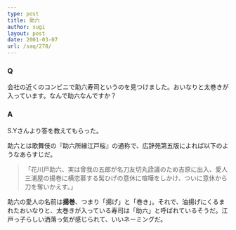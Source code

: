 ```yaml
---
type: post
title: 助六
author: sugi
layout: post
date: 2001-03-07
url: /saq/278/
---
```

### Q 

会社の近くのコンビニで助六寿司というのを見つけました。おいなりと太巻きが入っています。なんで助六なんですか？

### A 

S.Yさんより答を教えてもらった。

助六とは歌舞伎の『助六所縁江戸桜』の通称で、広辞苑第五版によれば以下のようなあらすじだ。

> 「花川戸助六、実は曾我の五郎が名刀友切丸詮議のため吉原に出入、愛人三浦屋の揚巻に横恋慕する髯ひげの意休に喧嘩をしかけ、ついに意休から刀を奪いかえす。」

助六の愛人の名前は**揚巻**、つまり「揚げ」と「巻き」。それで、油揚げにくるまれたおいなりと、太巻きが入っている寿司は「助六」と呼ばれているそうだ。江戸っ子らしい洒落っ気が感じられて、いいネーミングだ。

